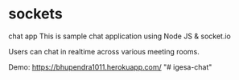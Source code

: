 # sockets
chat app
This is sample chat application using Node JS & socket.io

Users can chat in realtime across various meeting rooms.

Demo: https://bhupendra1011.herokuapp.com/
"# igesa-chat" 
